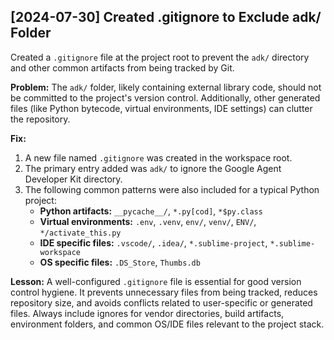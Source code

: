 ## [2024-07-30] Created .gitignore to Exclude adk/ Folder

Created a `.gitignore` file at the project root to prevent the `adk/` directory and other common artifacts from being tracked by Git.

**Problem:** The `adk/` folder, likely containing external library code, should not be committed to the project's version control. Additionally, other generated files (like Python bytecode, virtual environments, IDE settings) can clutter the repository.

**Fix:**

1.  A new file named `.gitignore` was created in the workspace root.
2.  The primary entry added was `adk/` to ignore the Google Agent Developer Kit directory.
3.  The following common patterns were also included for a typical Python project:
    - **Python artifacts:** `__pycache__/`, `*.py[cod]`, `*$py.class`
    - **Virtual environments:** `.env`, `.venv`, `env/`, `venv/`, `ENV/`, `*/activate_this.py`
    - **IDE specific files:** `.vscode/`, `.idea/`, `*.sublime-project`, `*.sublime-workspace`
    - **OS specific files:** `.DS_Store`, `Thumbs.db`

**Lesson:** A well-configured `.gitignore` file is essential for good version control hygiene. It prevents unnecessary files from being tracked, reduces repository size, and avoids conflicts related to user-specific or generated files. Always include ignores for vendor directories, build artifacts, environment folders, and common OS/IDE files relevant to the project stack.

